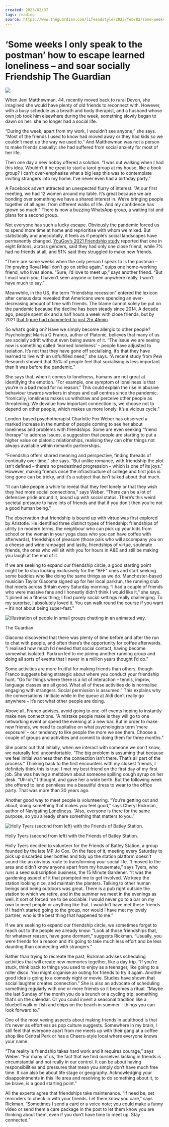 ```yaml
---
created: 2023/02/07
tags: reading
source: https://www.theguardian.com/lifeandstyle/2023/feb/02/some-weeks-i-only-speak-to-the-postman-how-to-escape-learned-loneliness-and-soar-socially
---
```

# ‘Some weeks I only speak to the postman’ how to escape learned loneliness – and soar socially  Friendship  The Guardian

 ![](https://i.guim.co.uk/img/media/cbc68a9de255dead0ebfeac4e0cd9be9d3a9d2e8/0_0_4285_2571/master/4285.jpg?width=1300&quality=45&dpr=2&s=none)

When Jeni Matthewman, 44, recently moved back to rural Devon, she imagined she would have plenty of old friends to reconnect with. However, with a busy schedule as a breath and body therapist, and a husband whose own job took him elsewhere during the week, something slowly began to dawn on her: she no longer had a social life.

“During the week, apart from my work, I wouldn’t see anyone,” she says. “Most of the friends I used to know had moved away or they had kids so we couldn’t meet up the way we used to.” And Matthewman was not a person to make friends casually: she had suffered from social anxiety for most of her life.

Then one day a new hobby offered a solution. “I was out walking when I had this idea. Wouldn’t it be great to start a tarot group at my house, like a book group? I can’t over-emphasise what a big leap this was to contemplate inviting strangers into my home. I’ve never even had a birthday party.”

A Facebook advert attracted an unexpected flurry of interest. “At our first meeting, we had 12 women around my table. It’s great because we are bonding over something we have a shared interest in. We’re bringing people together of all ages, from different walks of life. And my confidence has grown so much.” There is now a buzzing WhatsApp group, a waiting list and plans for a second group.

Not everyone has such a lucky escape. Obviously the pandemic forced us to spend more time at home and reprioritise with whom we mixed. But statistically and anecdotally, it feels as if people’s social landscapes have permanently changed. [YouGov’s 2021 Friendship study](https://yougov.co.uk/topics/society/articles-reports/2021/12/16/yougov-friendship-study-part-1-close-friends-and-b) reported that one in eight Britons, across genders, said they had only one close friend, while 7% had no friends at all, and 51% said they struggled to make new friends.

“There are some weeks when the only person I speak to is the postman – I’m praying Royal Mail don’t go on strike again,” quips one home-working friend, who lives alone. “Sure, I’d love to meet up,” says another friend. “But I must warn you, I haven’t seen anyone or been anywhere really. I won’t have much to say.”

Meanwhile, in the US, the term “friendship recession” entered the lexicon after census data revealed that Americans were spending an ever-decreasing amount of time with friends. The blame cannot solely be put on the pandemic because the decline has been steady since 2014. A decade ago, people spent six and a half hours a week with close friends, but by 2021 [that figure had plummeted to just 2hr 45min](https://www.washingtonpost.com/opinions/2022/11/23/americans-alone-thanksgiving-friends/https://www.washingtonpost.com/opinions/2022/11/23/americans-alone-thanksgiving-friends/).

So what’s going on? Have we simply become allergic to other people? Psychologist Marisa G Franco, author of Platonic, believes that many of us are socially adrift without even being aware of it. “The issue we are seeing now is something called ‘learned loneliness’ – people have adjusted to isolation. It’s not that they have gone off socialising, it’s that they have learned to live with an unfulfilled need,” she says. “A recent study from Pew Research showed that 35% of people feel that socialising is less important than it was before the pandemic.”

She says that, when it comes to loneliness, humans are not great at identifying the emotion. “For example, one symptom of loneliness is that you’re in a bad mood for no reason.” This could explain the rise in abusive behaviour towards workers in shops and call centres since the pandemic. “Ironically, loneliness makes us withdraw and perceive other people as threatening. We devalue how important connection is, we choose not to depend on other people, which makes us more lonely. It’s a vicious cycle.”

London-based psychotherapist Charlotte Fox Weber has observed a marked increase in the number of people coming to see her about loneliness and problems with friendships. Some are even seeking “friend therapy” to address issues, a suggestion that people are starting to put a higher value on platonic relationships, realising they can offer things not always available within romantic partnerships.

“Friendship offers shared meaning and perspective, finding threads of continuity over time,” she says. “But unlike romance, with friendship the plot isn’t defined – there’s no predestined progression – which is one of its joys.” However, making friends once the infrastructure of college and first jobs is long gone can be tricky, and it’s a subject that isn’t talked about that much.

“It can take people a while to reveal that they feel lonely or that they wish they had more social connections,” says Weber. “There can be a lot of defensive pride around it, bound up with social status. There’s this weird societal pressure to have lots of friends and that if you don’t then you’re not a good human being.”

The observation that friendship is bound up with virtue was first explored by Aristotle. He identified three distinct types of friendship: friendships of utility (in modern terms, the neighbour who can pick up your kids from school or the woman in your yoga class who you can have coffee with afterwards), friendships of pleasure (those pals who will accompany you on a cheese and wine rampage) and lastly, friendships of virtue, soulmate friends, the ones who will sit with you for hours in A&E and still be making you laugh at the end of it.

If we are seeking to expand our friendship circle, a good starting point might be to stop looking exclusively for the “BFF” ones and start seeking some buddies who like doing the same things as we do. Manchester-based musician Taylor Giacoma signed up for her local parkrun, the running club that meets across Britain every Saturday morning. “I had a couple of friends who were massive fans and I honestly didn’t think I would like it,” she says. “I joined as a fitness thing; I find purely social settings really challenging. To my surprise, I absolutely loved it. You can walk round the course if you want – it’s not about being super-fast.”

![Illustration of people in small groups chatting in an animated way.](https://i.guim.co.uk/img/media/0af6ecaffe8f4e18278aafd543b8b679edaada2c/0_0_8310_7541/master/8310.jpg?width=445&quality=85&dpr=1&s=none)

The Guardian

Giacoma discovered that there was plenty of time before and after the run to chat with people, and often there’s the opportunity for coffee afterwards. “I realised how much I’d needed that social contact, having become somewhat isolated. Parkrun led to me joining another running group and doing all sorts of events that I never in a million years thought I’d do.”

Some activities are more fruitful for making friends than others, though. Franco suggests being strategic about where you conduct your friendship hunt. “Go for things where there is a lot of interaction – tennis, improv, language classes are all good. What all of these activities do is normalise engaging with strangers. Social permission is assumed.” This explains why the conversations I initiate while in the queue at Aldi don’t really go anywhere – it’s not what other people are doing.

Above all, Franco advises, avoid going to one-off events hoping to instantly make new connections. “A mistake people make is they will go to one networking event or spend the evening at a new bar. But in order to make new friends, we need to capitalise on what psychologists term ‘mere exposure’ – our tendency to like people the more we see them. Choose a couple of groups and activities and commit to doing them for three months.”

She points out that initially, when we interact with someone we don’t know, we naturally feel uncomfortable. “The big problem is assuming that because we feel initial wariness then the connection isn’t there. That’s all part of the process.” Thinking back to the first encounters with my closest friends, I definitely think this is true. I met my best friend on the first day of my first job. She was having a meltdown about someone spilling cough syrup on her desk. “Uh-oh,” I thought, and gave her a wide berth. But the following week she offered to lend penniless me a beautiful dress to wear to the office party. That was more than 30 years ago.

Another good way to meet people is volunteering. “You’re getting out and about, doing something that makes you feel good,” says Cheryl Rickman, author of Navigating [Loneliness](https://www.theguardian.com/society/loneliness). “Also, everyone is there for the same purpose, so you already share something that matters to you.”

![Holly Tyers (second from left) with the Friends of Batley Station.](https://i.guim.co.uk/img/media/5dfc84ff31963d149fd09026bd64fc4c5cf349db/0_0_4032_3024/master/4032.jpg?width=445&quality=85&dpr=1&s=none)

Holly Tyers (second from left) with the Friends of Batley Station.

Holly Tyers decided to volunteer for the Friends of Batley Station, a group founded by the late MP Jo Cox. On the face of it, meeting every Saturday to pick up discarded beer bottles and tidy up the station platform doesn’t sound like an obvious route to transforming your social life. “I moved to the area and didn’t know anyone apart from my housemate,” says Tyers, who runs a seed subscription business, the 15 Minute Gardener. “It was the gardening aspect of it that prompted me to get involved. We keep the station looking nice, and maintain the planters. Talking to other human beings and being outdoors was great. There is a pub right outside the station to which we retire, and in the summer we meet in the evenings as well. It sort of forced me to be sociable. I would never go to a bar on my own to meet people or anything like that. I wouldn’t have met these friends if I hadn’t started going to the group, nor would I have met my lovely partner, who is the best thing that happened to me.”

If we are seeking to expand our friendship circle, we sometimes forget to reach out to the people we already know. “Look at those friendships that, for whatever reason, have gone dormant,” suggests Rickman. “Usually, you were friends for a reason and it’s going to take much less effort and be less daunting than connecting with strangers.”

Rather than trying to recreate the past, Rickman advises scheduling activities that will create new memories together, like a day trip. “If you’re stuck, think back to things you used to enjoy as a teenager, like going to a roller disco. You might organise an outing for friends to try it again. Another good idea is going to a comedy night or movie. Studies have shown that social laughter creates connection.” She is also an advocate of scheduling something regularly with one or more friends so it becomes a ritual. “Maybe the last Sunday of the month you do a brunch or a cycling trip, something that’s on the calendar. Or you could invent a seasonal tradition like a bluebell walk or fish and chips on the beach in summer – things you can look forward to.”

One of the most vexing aspects about making friends in adulthood is that it’s never as effortless as pop culture suggests. Somewhere in my brain, I still feel that everyone apart from me meets up with their gang at a coffee shop like Central Perk or has a Cheers-style local where everyone knows your name.

“The reality is friendship takes hard work and it requires courage,” says Weber. “For many of us, the fact that we find ourselves lacking in friends is circumstantial and not really in our control. It can be about having responsibilities and pressures that mean you simply don’t have much free time. It can also be about life stage or geography. Acknowledging your disappointments in this life area and resolving to do something about it, to be brave, is a good starting point.”

All the experts agree that friendships take maintenance. “If need be, set reminders to check in with your friends. Let them know you care,” says Rickman. “Sometimes I send a card or a voice note; you could make a funny video or send them a care package in the post to let them know you are thinking about them, even if you don’t have time to meet up. Stay connected.”
